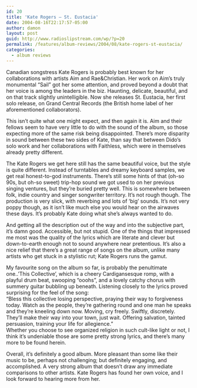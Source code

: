 ```yaml
---
id: 20
title: 'Kate Rogers – St. Eustacia'
date: 2004-08-16T22:17:57-05:00
author: damon
layout: post
guid: http://www.radioslipstream.com/wp/?p=20
permalink: /features/album-reviews/2004/08/kate-rogers-st-eustacia/
categories:
  - album reviews
---
```

Canadian songstress Kate Rogers is probably best known for her collaborations with artists Aim and Rae&Christian. Her work on Aim’s truly monumental &#8220;Sail&#8221; got her some attention, and proved beyond a doubt that her voice is among the leaders in the biz. Haunting, delicate, beautiful, and on that track slightly unintelligible. Now she releases St. Eustacia, her first solo release, on Grand Central Records (the British home label of her aforementioned collaborators).

This isn’t quite what one might expect, and then again it is. Aim and their fellows seem to have very little to do with the sound of the album, so those expecting more of the same risk being disappointed. There’s more disparity in sound between these two sides of Kate, than say that between Dido’s solo work and her collaborations with Faithless, which were in themselves already pretty different.

The Kate Rogers we get here still has the same beautiful voice, but the style is quite different. Instead of turntables and dreamy keyboard samples, we get real honest-to-god instruments. There’s still some hints of that (oh-so 90s, but oh-so sweet) trip-hop sound we got used to on her previous singing ventures, but they’re buried pretty well. This is somewhere between folk, indie country and singer songwriter territory. It’s not rough though. The production is very slick, with reverbing and lots of &#8216;big’ sounds. It’s not very poppy though, as it isn’t like much else you would hear on the airwaves these days. It’s probably Kate doing what she’s always wanted to do.

And getting all the description out of the way and into the subjective part, it’s damn good. Accessible, but not stupid. One of the things that impressed me most was the quality of the lyrics which are literate and clever but down-to-earth enough not to sound anywhere near pretentious. It’s also a nice relief that there’s a great range of songs on the album, unlike many artists who get stuck in a stylistic rut; Kate Rogers runs the gamut.

My favourite song on the album so far, is probably the penultimate one..’This Collective’, which is a cheery Cardigansesque romp, with a playful drum beat, swooping &#8220;ooohs&#8221;, and a lovely catchy chorus with summery guitar bubbling up beneath. Listening closely to the lyrics proved surprising for the feel of the song:  
&#8220;Bless this collective losing perspective, praying their way to forgiveness today. Watch as the people, they’re gathering round and one man he speaks and they’re kneeling down now. Moving, cry freely. Swiftly, discretely. They’ll make their way into your town, just wait. Offering salvation, tainted persuasion, training your life for allegience.&#8221;  
Whether you choose to see organized religion in such cult-like light or not, I think it’s undeniable those are some pretty strong lyrics, and there’s many more to be found herein.

Overall, it’s definitely a good album. More pleasant than some like their music to be, perhaps not challenging; but definitely engaging, and accomplished. A very strong album that doesn’t draw any immediate comparisons to other artists. Kate Rogers has found her own voice, and I look forward to hearing more from her.